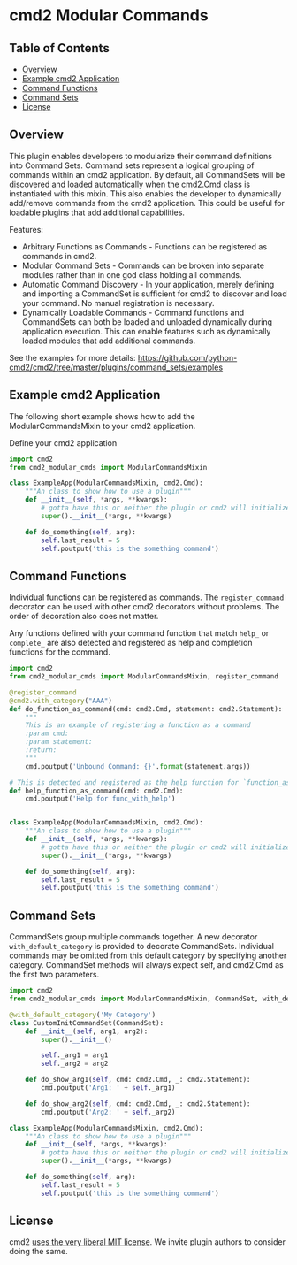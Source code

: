 # cmd2 Modular Commands

## Table of Contents

- [Overview](#overview)
- [Example cmd2 Application](#example-cmd2-application)
- [Command Functions](#command-functions)
- [Command Sets](#command-sets)
- [License](#license)


## Overview

This plugin enables developers to modularize their command definitions into Command Sets. Command sets represent
a logical grouping of commands within an cmd2 application. By default, all CommandSets will be discovered and loaded
automatically when the cmd2.Cmd class is instantiated with this mixin. This also enables the developer to
dynamically add/remove commands from the cmd2 application. This could be useful for loadable plugins that
add additional capabilities.

Features:
* Arbitrary Functions as Commands - Functions can be registered as commands in cmd2.
* Modular Command Sets - Commands can be broken into separate modules rather than in one god class holding all commands.
* Automatic Command Discovery - In your application, merely defining and importing a CommandSet is sufficient for
                                cmd2 to discover and load your command. No manual registration is necessary.
* Dynamically Loadable Commands - Command functions and CommandSets can both be loaded and unloaded dynamically
                                  during application execution. This can enable features such as dynamically
                                  loaded modules that add additional commands.

See the examples for more details: https://github.com/python-cmd2/cmd2/tree/master/plugins/command_sets/examples

## Example cmd2 Application

The following short example shows how to add the ModularCommandsMixin to your cmd2 application.

Define your cmd2 application

```python
import cmd2
from cmd2_modular_cmds import ModularCommandsMixin

class ExampleApp(ModularCommandsMixin, cmd2.Cmd):
    """An class to show how to use a plugin"""
    def __init__(self, *args, **kwargs):
        # gotta have this or neither the plugin or cmd2 will initialize
        super().__init__(*args, **kwargs)

    def do_something(self, arg):
        self.last_result = 5
        self.poutput('this is the something command')
```

## Command Functions

Individual functions can be registered as commands. The ``register_command`` decorator can be used with
other cmd2 decorators without problems. The order of decoration also does not matter.

Any functions defined with your command function that match `help_` or `complete_` are also detected
and registered as help and completion functions for the command.

```python
import cmd2
from cmd2_modular_cmds import ModularCommandsMixin, register_command

@register_command
@cmd2.with_category("AAA")
def do_function_as_command(cmd: cmd2.Cmd, statement: cmd2.Statement):
    """
    This is an example of registering a function as a command
    :param cmd:
    :param statement:
    :return:
    """
    cmd.poutput('Unbound Command: {}'.format(statement.args))

# This is detected and registered as the help function for `function_as_command`
def help_function_as_command(cmd: cmd2.Cmd):
    cmd.poutput('Help for func_with_help')


class ExampleApp(ModularCommandsMixin, cmd2.Cmd):
    """An class to show how to use a plugin"""
    def __init__(self, *args, **kwargs):
        # gotta have this or neither the plugin or cmd2 will initialize
        super().__init__(*args, **kwargs)

    def do_something(self, arg):
        self.last_result = 5
        self.poutput('this is the something command')
```

## Command Sets

CommandSets group multiple commands together. A new decorator ``with_default_category`` is provided
to decorate CommandSets.  Individual commands may be omitted from this default category by specifying 
another category. CommandSet methods will always expect self, and cmd2.Cmd as the first two parameters. 

```python
import cmd2
from cmd2_modular_cmds import ModularCommandsMixin, CommandSet, with_default_category

@with_default_category('My Category')
class CustomInitCommandSet(CommandSet):
    def __init__(self, arg1, arg2):
        super().__init__()

        self._arg1 = arg1
        self._arg2 = arg2

    def do_show_arg1(self, cmd: cmd2.Cmd, _: cmd2.Statement):
        cmd.poutput('Arg1: ' + self._arg1)

    def do_show_arg2(self, cmd: cmd2.Cmd, _: cmd2.Statement):
        cmd.poutput('Arg2: ' + self._arg2)

class ExampleApp(ModularCommandsMixin, cmd2.Cmd):
    """An class to show how to use a plugin"""
    def __init__(self, *args, **kwargs):
        # gotta have this or neither the plugin or cmd2 will initialize
        super().__init__(*args, **kwargs)

    def do_something(self, arg):
        self.last_result = 5
        self.poutput('this is the something command')
```

## License

cmd2 [uses the very liberal MIT license](https://github.com/python-cmd2/cmd2/blob/master/LICENSE).
We invite plugin authors to consider doing the same.
